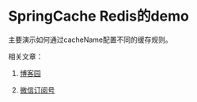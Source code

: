 # SpringCache Redis的demo

主要演示如何通过cacheName配置不同的缓存规则。

相关文章：

1. [博客园](https://www.cnblogs.com/jimmyfan/p/14412363.html)

2. [微信订阅号](https://mp.weixin.qq.com/s/ePBx2YRNzpm7wTrhmll4XQ)